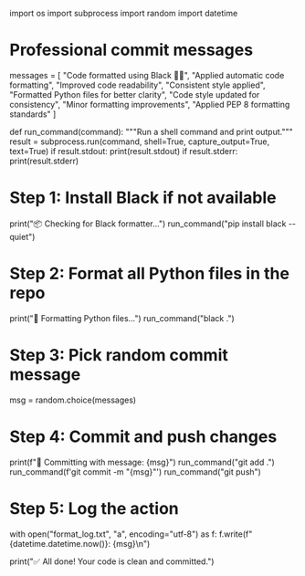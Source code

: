 import os
import subprocess
import random
import datetime

# Professional commit messages
messages = [
    "Code formatted using Black 🖤🖤",
    "Applied automatic code formatting",
    "Improved code readability",
    "Consistent style applied",
    "Formatted Python files for better clarity",
    "Code style updated for consistency",
    "Minor formatting improvements",
    "Applied PEP 8 formatting standards"
]

def run_command(command):
    """Run a shell command and print output."""
    result = subprocess.run(command, shell=True, capture_output=True, text=True)
    if result.stdout:
        print(result.stdout)
    if result.stderr:
        print(result.stderr)

# Step 1: Install Black if not available
print("📦 Checking for Black formatter...")
run_command("pip install black --quiet")

# Step 2: Format all Python files in the repo
print("🎨 Formatting Python files...")
run_command("black .")

# Step 3: Pick random commit message
msg = random.choice(messages)

# Step 4: Commit and push changes
print(f"💾 Committing with message: {msg}")
run_command("git add .")
run_command(f'git commit -m "{msg}"')
run_command("git push")

# Step 5: Log the action
with open("format_log.txt", "a", encoding="utf-8") as f:
    f.write(f"{datetime.datetime.now()}: {msg}\n")

print("✅ All done! Your code is clean and committed.")
